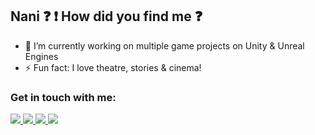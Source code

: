 ## Nani :question: :exclamation: How did you find me :question:

- 🔭 I’m currently working on multiple game projects on Unity & Unreal Engines
- ⚡ Fun fact: I love theatre, stories & cinema!

### Get in touch with me:

<a href="https://www.linkedin.com/in/rishabhkukreti/">
  <img src="https://img.shields.io/badge/LinkedIn-0077B5?style=for-the-badge&logo=linkedin&logoColor=white" />
</a>

<a href="https://kukkieman.itch.io/">
  <img src="https://img.shields.io/badge/Itch.io-FA5C5C?style=for-the-badge&logo=itch.io&logoColor=white" />
</a>

<a href="https://github.com/kukkieman/">
  <img src="https://img.shields.io/badge/GitHub-100000?style=for-the-badge&logo=github&logoColor=white" />
</a>

<a href="https://www.youtube.com/watch?v=oAmvqFuMXoQ">
  <img src="https://img.shields.io/badge/YouTube-FF0000?style=for-the-badge&logo=youtube&logoColor=white" />
</a>
